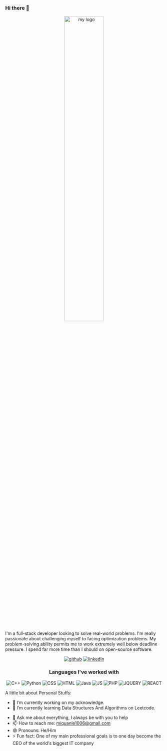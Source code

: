 ### Hi there 👋

<p align="center">
  <a href="#"><img src="https://i.pinimg.com/originals/ca/51/94/ca51948543c08b32ddbd75ef3b7ffb16.gif" alt="my logo" width="50%" height="50%"></a>
</p>
  
I'm a full-stack developer looking to solve real-world problems. I'm really passionate about challenging myself to facing optimization problems. My problem-solving ability permits me to work extremely well below deadline pressure.
I spend far more time than I should on open-source software.

<p align="center">
 <a href="https://github.com/QuanLew"><img src="https://img.shields.io/badge/GitHub-100000?style=for-the-badge&logo=github&logoColor=white" alt="github"></a>
 <a href="https://www.linkedin.com/in/quan-le1006/"><img src="https://img.shields.io/badge/LinkedIn-0077B5?style=for-the-badge&logo=linkedin&logoColor=white" alt="linkedIn"></a>
</p>

<h3 align="center">Languages I've worked with</h3>
<p align="center">
  <img src="https://img.shields.io/badge/C%2B%2B-00599C?style=for-the-badge&logo=c%2B%2B&logoColor=white" alt="C++">
  <img src="https://img.shields.io/badge/Python-3776AB?style=for-the-badge&logo=python&logoColor=white" alt="Python">
  <img src="https://img.shields.io/badge/CSS-239120?&style=for-the-badge&logo=css3&logoColor=white" alt="CSS">
  <img src="https://img.shields.io/badge/HTML5-E34F26?style=for-the-badge&logo=html5&logoColor=white" alt="HTML">
  <img src="https://img.shields.io/badge/Java-ED8B00?style=for-the-badge&logo=java&logoColor=white" alt="Java">
  <img src="https://img.shields.io/badge/JavaScript-323330?style=for-the-badge&logo=javascript&logoColor=F7DF1E" alt="JS">
  <img src="https://img.shields.io/badge/PHP-777BB4?style=for-the-badge&logo=php&logoColor=white" alt="PHP">
  <img src="https://img.shields.io/badge/jQuery-0769AD?style=for-the-badge&logo=jquery&logoColor=white" alt="JQUERY">
  <img src="https://img.shields.io/badge/React-20232A?style=for-the-badge&logo=react&logoColor=61DAFB" alt="REACT">
</p>
<!--
**QuanLew/QuanLew** is a ✨ _special_ ✨ repository because its `README.md` (this file) appears on your GitHub profile.
-->
A little bit about Personal Stuffs:

- 🔭 I’m currently working on my acknowledge.
- 🌱 I’m currently learning Data Structures And Algorithms on Leetcode.
<!--
- 👯 I’m looking to collaborate on ...
- 🤔 I’m looking for help with ...
-->
- 💬 Ask me about everything, I always be with you to help
- 📫 How to reach me: miquanle1006@gmail.com
- 😄 Pronouns: He/Him
- ⚡ Fun fact: One of my main professional goals is to one day become the CEO of the world's biggest IT company
